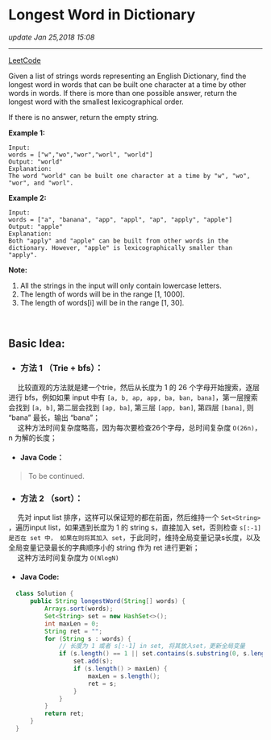 # Longest Word in Dictionary
_update Jan 25,2018  15:08_

---
[LeetCode](https://leetcode.com/problems/longest-word-in-dictionary/description/)

Given a list of strings words representing an English Dictionary, find the longest word in words that can be built one character at a time by other words in words. If there is more than one possible answer, return the longest word with the smallest lexicographical order.

If there is no answer, return the empty string.

**Example 1:**  

    Input: 
    words = ["w","wo","wor","worl", "world"]
    Output: "world"
    Explanation: 
    The word "world" can be built one character at a time by "w", "wo", "wor", and "worl".

**Example 2:**  
    
    Input: 
    words = ["a", "banana", "app", "appl", "ap", "apply", "apple"]
    Output: "apple"
    Explanation: 
    Both "apply" and "apple" can be built from other words in the dictionary. However, "apple" is lexicographically smaller than "apply".

**Note:**

  1. All the strings in the input will only contain lowercase letters.
  2. The length of words will be in the range [1, 1000].
  3. The length of words[i] will be in the range [1, 30].
  
<br>

## Basic Idea:
* ### 方法 1 （Trie + bfs）：
&emsp; 比较直观的方法就是建一个trie，然后从长度为 1 的 26 个字母开始搜索，逐层进行 bfs，例如如果 input 中有 `[a, b, ap, app, ba, ban, bana]`，第一层搜索会找到 `[a, b]`, 第二层会找到 `[ap, ba]`, 第三层 `[app, ban]`, 第四层 `[bana]`, 则 “bana” 最长，输出 “bana”；   
&emsp; 这种方法时间复杂度略高，因为每次要检查26个字母，总时间复杂度 `O(26n)`，n 为解的长度；
  * #### Java Code：
>  To be continued.


* ### 方法 2 （sort）：
&emsp; 先对 input list 排序，这样可以保证短的都在前面，然后维持一个 `Set<String>` ，遍历input list，如果遇到长度为 1 的 string s，直接加入 set，否则检查 `s[:-1] 是否在 set 中， 如果在则将其加入 set`，于此同时，维持全局变量记录s长度，以及全局变量记录最长的字典顺序小的 string 作为 ret 进行更新；  
&emsp; 这种方法时间复杂度为 `O(NlogN)`
  * #### Java Code:
  ```java
    class Solution {
        public String longestWord(String[] words) {
            Arrays.sort(words);
            Set<String> set = new HashSet<>();
            int maxLen = 0;
            String ret = "";
            for (String s : words) {
                // 长度为 1 或者 s[:-1] in set, 将其放入set，更新全局变量
                if (s.length() == 1 || set.contains(s.substring(0, s.length() - 1))) {
                    set.add(s);
                    if (s.length() > maxLen) {
                        maxLen = s.length();
                        ret = s;
                    }
                }
            }
            return ret;
        }
    }
  ```
  























